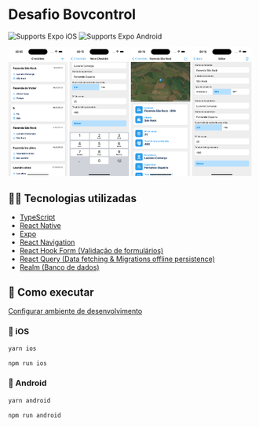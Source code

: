 # Desafio Bovcontrol

<p>
  <!-- iOS -->
  <img alt="Supports Expo iOS" longdesc="Supports Expo iOS" src="https://img.shields.io/badge/iOS-4630EB.svg?style=flat-square&logo=APPLE&labelColor=999999&logoColor=fff" />
  <!-- Android -->
  <img alt="Supports Expo Android" longdesc="Supports Expo Android" src="https://img.shields.io/badge/Android-4630EB.svg?style=flat-square&logo=ANDROID&labelColor=A4C639&logoColor=fff" />
</p>

<p float="left">
  <img width="24%" src="./.github/screenshot1.png">
  <img width="24%" src="./.github/screenshot2.png">
  <img width="24%" src="./.github/screenshot3.png">
  <img width="24%" src="./.github/screenshot4.png">
</p>

## 🧑‍💻 Tecnologias utilizadas

- [TypeScript](https://www.typescriptlang.org/)
- [React Native](https://reactnative.dev/)
- [Expo](https://expo.dev/)
- [React Navigation](https://reactnavigation.org/)
- [React Hook Form (Validação de formulários)](https://react-hook-form.com/)
- [React Query (Data fetching & Migrations offline persistence)](https://tanstack.com/query/v4/)
- [Realm (Banco de dados)](https://realm.io/)

## 📲 Como executar

[Configurar ambiente de desenvolvimento](https://reactnative.dev/docs/environment-setup)

### 🍎 iOS

```
yarn ios
```

```
npm run ios
```

### 🤖 Android

```
yarn android
```

```
npm run android
```
